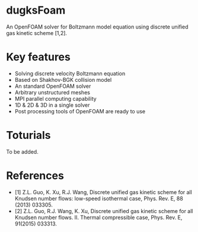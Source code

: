 # dugksFoam
An OpenFOAM solver for Boltzmann model equation using discrete unified gas kinetic scheme [1,2].

# Key features
* Solving discrete velocity Boltzmann equation
* Based on Shakhov-BGK collision model
* An standard OpenFOAM solver
* Arbitrary unstructured meshes
* MPI parallel computing capability
* 1D & 2D & 3D in a single solver
* Post processing tools of OpenFOAM are ready to use

# Toturials
To be added.

# References
* [1] Z.L. Guo, K. Xu, R.J. Wang, Discrete unified gas kinetic scheme for all Knudsen number flows: low-speed isothermal case, Phys. Rev. E, 88 (2013) 033305.
* [2] Z.L. Guo, R.J. Wang, K. Xu, Discrete unified gas kinetic scheme for all Knudsen number flows. II. Thermal compressible case, Phys. Rev. E, 91(2015) 033313.

